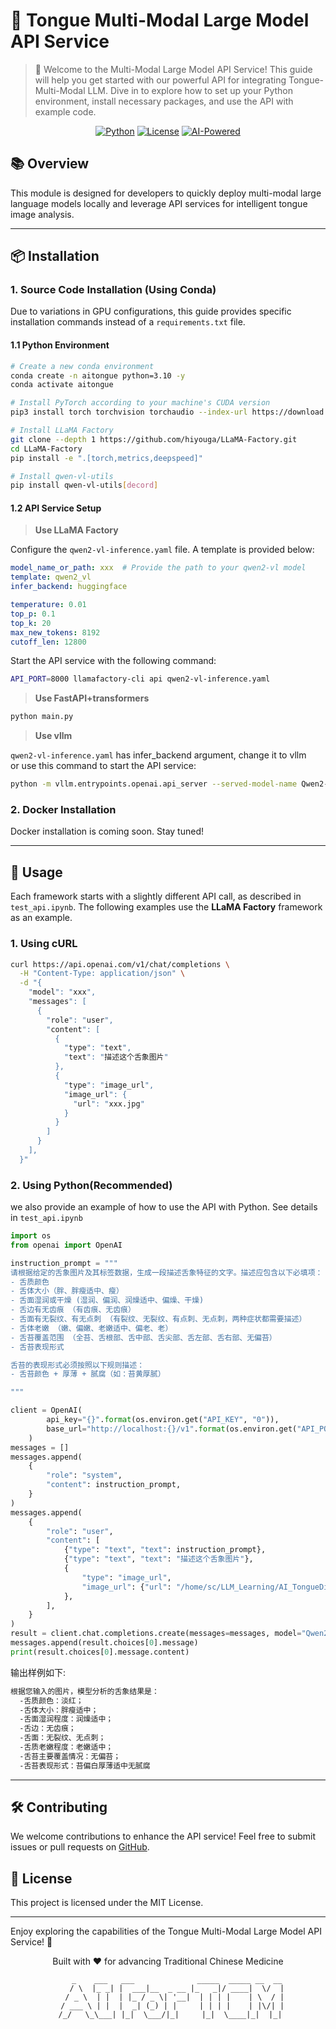 # 🚀 Tongue Multi-Modal Large Model API Service

> 🌟 Welcome to the Multi-Modal Large Model API Service! This guide will help you get started with our powerful API for integrating Tongue-Multi-Modal LLM. Dive in to explore how to set up your Python environment, install necessary packages, and use the API with example code.

<div align="center">

[![Python](https://img.shields.io/badge/Python-3.10+-blue.svg)](https://www.python.org/)
[![License](https://img.shields.io/badge/License-MIT-green.svg)](LICENSE)
[![AI-Powered](https://img.shields.io/badge/AI-Powered-red.svg)]()

</div>

## 📚 Overview

This module is designed for developers to quickly deploy multi-modal large language models locally and leverage API services for intelligent tongue image analysis.

---

## 📦 Installation

### 1. Source Code Installation (Using Conda)

Due to variations in GPU configurations, this guide provides specific installation commands instead of a `requirements.txt` file.

#### 1.1 Python Environment

```bash
# Create a new conda environment
conda create -n aitongue python=3.10 -y
conda activate aitongue

# Install PyTorch according to your machine's CUDA version
pip3 install torch torchvision torchaudio --index-url https://download.pytorch.org/whl/cu118 --default-timeout=100

# Install LLaMA Factory
git clone --depth 1 https://github.com/hiyouga/LLaMA-Factory.git
cd LLaMA-Factory
pip install -e ".[torch,metrics,deepspeed]"

# Install qwen-vl-utils
pip install qwen-vl-utils[decord]
```

#### 1.2 API Service Setup
> **Use LLaMA Factory**  

Configure the `qwen2-vl-inference.yaml` file. A template is provided below:

```yaml
model_name_or_path: xxx  # Provide the path to your qwen2-vl model
template: qwen2_vl
infer_backend: huggingface  

temperature: 0.01
top_p: 0.1
top_k: 20
max_new_tokens: 8192
cutoff_len: 12800
```

Start the API service with the following command:

```bash
API_PORT=8000 llamafactory-cli api qwen2-vl-inference.yaml
```

> **Use FastAPI+transformers**

```bash
python main.py
```

> **Use vllm**  

`qwen2-vl-inference.yaml` has infer_backend argument, change it to vllm  
or use this command to start the API service:
```bash
python -m vllm.entrypoints.openai.api_server --served-model-name Qwen2-VL-7B-Instruct --model xxx --gpu_memory_utilization 0.90 --max_model_len 12800 --host localhost --port 8000
```

### 2. Docker Installation

Docker installation is coming soon. Stay tuned!

---

## 🚀 Usage
Each framework starts with a slightly different API call, as described in `test_api.ipynb`. 
The following examples use the **LLaMA Factory** framework as an example.
### 1. Using cURL

```bash
curl https://api.openai.com/v1/chat/completions \
  -H "Content-Type: application/json" \
  -d "{
    "model": "xxx",
    "messages": [
      {
        "role": "user",
        "content": [
          {
            "type": "text",
            "text": "描述这个舌象图片"
          },
          {
            "type": "image_url",
            "image_url": {
              "url": "xxx.jpg"
            }
          }
        ]
      }
    ],
  }"

```

### 2. Using Python(Recommended)
we also provide an example of how to use the API with Python. See details in `test_api.ipynb`
```python
import os
from openai import OpenAI

instruction_prompt = """
请根据给定的舌象图片及其标签数据，生成一段描述舌象特征的文字。描述应包含以下必填项：
- 舌质颜色
- 舌体大小（胖、胖瘦适中、瘦）
- 舌面湿润或干燥 (湿润、偏润、润燥适中、偏燥、干燥)
- 舌边有无齿痕 （有齿痕、无齿痕）
- 舌面有无裂纹、有无点刺 （有裂纹、无裂纹、有点刺、无点刺，两种症状都需要描述）
- 舌体老嫩 （嫩、偏嫩、老嫩适中、偏老、老）
- 舌苔覆盖范围 （全苔、舌根部、舌中部、舌尖部、舌左部、舌右部、无偏苔）
- 舌苔表现形式

舌苔的表现形式必须按照以下规则描述：
- 舌苔颜色 + 厚薄 + 腻腐（如：苔黄厚腻）

"""

client = OpenAI(
        api_key="{}".format(os.environ.get("API_KEY", "0")),
        base_url="http://localhost:{}/v1".format(os.environ.get("API_PORT", 8000)),
    )
messages = []
messages.append(
    {
        "role": "system",
        "content": instruction_prompt,
    }
)
messages.append(
    {
        "role": "user",
        "content": [
            {"type": "text", "text": instruction_prompt},
            {"type": "text", "text": "描述这个舌象图片"},
            {
                "type": "image_url",
                "image_url": {"url": "/home/sc/LLM_Learning/AI_TongueDiag/data/images/0003-1.jpg"},
            },
        ],
    }
)
result = client.chat.completions.create(messages=messages, model="Qwen2-VL-7B-Instruct")
messages.append(result.choices[0].message)
print(result.choices[0].message.content)
```
输出样例如下:
```markdown
根据您输入的图片，模型分析的舌象结果是：
  -舌质颜色：淡红；
  -舌体大小：胖瘦适中；
  -舌面湿润程度：润燥适中；
  -舌边：无齿痕；
  -舌面：无裂纹、无点刺；
  -舌质老嫩程度：老嫩适中；
  -舌苔主要覆盖情况：无偏苔；
  -舌苔表现形式：苔偏白厚薄适中无腻腐
```

---

## 🛠️ Contributing

We welcome contributions to enhance the API service! Feel free to submit issues or pull requests on [GitHub](https://github.com/your-repo-link).

## 📜 License

This project is licensed under the MIT License. 

---

Enjoy exploring the capabilities of the Tongue Multi-Modal Large Model API Service! 🌟





<div align="center">
Built with ❤️ for advancing Traditional Chinese Medicine

```
     _    ___   ___              _____  _____ __  __ 
    / \  |_ _| |  ___|__  _ __ |_   _|/ ____|  \/  |
   / _ \  | |  | |_ / _ \| '__|  | | | |    | \  / |
  / ___ \ | |  |  _| (_) | |     | | | |    | |\/| |
 /_/   \_\___| |_|  \___/|_|     |_|  \____|_|  |_|
```
</div>

